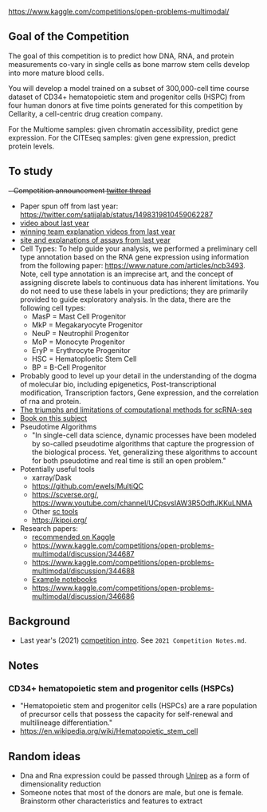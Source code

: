 https://www.kaggle.com/competitions/open-problems-multimodal/

## Goal of the Competition
The goal of this competition is to predict how DNA, RNA, and protein measurements co-vary in single cells as bone marrow stem cells develop into more mature blood cells. 

You will develop a model trained on a subset of 300,000-cell time course dataset of CD34+ hematopoietic stem and progenitor cells (HSPC) from four human donors at five time points generated for this competition by Cellarity, a cell-centric drug creation company.



For the Multiome samples: given chromatin accessibility, predict gene expression.
For the CITEseq samples: given gene expression, predict protein levels.

## To study
~~- Competition announcement [twitter thread](https://twitter.com/dbburkhardt/status/1559304603933589504)~~
   - Paper spun off from last year: https://twitter.com/satijalab/status/1498319810459062287
   - [video about last year](https://www.youtube.com/watch?v=Fm-MDpPo85c&ab_channel=OpenProblemsinSingle-CellAnalysis)
   - [winning team explanation videos from last year](https://drive.google.com/file/d/1aQss-KyfYlzdrBQcH5joiXMlTwpG5gdf/view)
   - [site and explanations of assays from last year](https://openproblems.bio/neurips_docs/data/about_multimodal/)
- Cell Types: To help guide your analysis, we performed a preliminary cell type annotation based on the RNA gene expression using information from the following paper: https://www.nature.com/articles/ncb3493. Note, cell type annotation is an imprecise art, and the concept of assigning discrete labels to continuous data has inherent limitations. You do not need to use these labels in your predictions; they are primarily provided to guide exploratory analysis. In the data, there are the following cell types:
  - MasP = Mast Cell Progenitor
  - MkP = Megakaryocyte Progenitor
  - NeuP = Neutrophil Progenitor
  - MoP = Monocyte Progenitor
  - EryP = Erythrocyte Progenitor 
  - HSC = Hematoploetic Stem Cell 
  - BP = B-Cell Progenitor
- Probably good to level up your detail in the understanding of the dogma of molecular bio, including epigenetics, Post-transcriptional modification, Transcription factors, Gene expression, and the correlation of rna and protein.
- [The triumphs and limitations of computational methods for scRNA-seq](https://www.nature.com/articles/s41592-021-01171-x)
- [Book on this subject](https://github.com/theislab/cross-modal-single-cell-best-practices/) 
- Pseudotime Algorithms
  - "In single-cell data science, dynamic processes have been modeled by so-called pseudotime algorithms that capture the progression of the biological process. Yet, generalizing these algorithms to account for both pseudotime and real time is still an open problem."
- Potentially useful tools
  - xarray/Dask
  - https://github.com/ewels/MultiQC
  - https://scverse.org/, https://www.youtube.com/channel/UCpsvsIAW3R5OdftJKKuLNMA
  - Other [sc tools](https://www.kaggle.com/competitions/open-problems-multimodal/discussion/344816) 
  - https://kipoi.org/
- Research papers:
  - [recommended on Kaggle](https://www.kaggle.com/competitions/open-problems-multimodal/discussion/344686)
  - https://www.kaggle.com/competitions/open-problems-multimodal/discussion/344687
  - https://www.kaggle.com/competitions/open-problems-multimodal/discussion/344688
  - [Example notebooks](https://www.kaggle.com/competitions/open-problems-multimodal/discussion/344824) 
  - https://www.kaggle.com/competitions/open-problems-multimodal/discussion/346686


## Background

- Last year's (2021) [competition intro](https://twitter.com/MorseCell/status/1559583479158931459). See `2021 Competition Notes.md`.

## Notes


### CD34+ hematopoietic stem and progenitor cells (HSPCs)
- "Hematopoietic stem and progenitor cells (HSPCs) are a rare population of precursor cells that possess the capacity for self-renewal and multilineage differentiation."
- https://en.wikipedia.org/wiki/Hematopoietic_stem_cell


## Random ideas

- Dna and Rna expression could be passed through [Unirep](https://github.com/ElArkk/jax-unirep) as a form of dimensionality reduction
- Someone notes that most of the donors are male, but one is female. Brainstorm other characteristics and features to extract